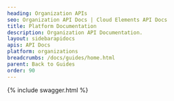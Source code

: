 ```yaml
---
heading: Organization APIs
seo: Organization API Docs | Cloud Elements API Docs
title: Platform Documentation
description: Organization API Documentation.
layout: sidebarapidocs
apis: API Docs
platform: organizations
breadcrumbs: /docs/guides/home.html
parent: Back to Guides
order: 90
---
```


{% include swagger.html %}
